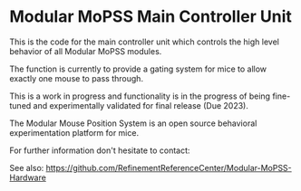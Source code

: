 # Modular MoPSS Main Controller Unit

This is the code for the main controller unit which controls the high level behavior of all Modular MoPSS modules.

The function is currently to provide a gating system for mice to allow exactly one mouse to pass through.

This is a work in progress and functionality is in the progress of being fine-tuned and experimentally validated for final release (Due 2023).

The Modular Mouse Position System is an open source behavioral experimentation platform for mice.

For further information don't hesitate to contact:


See also:
https://github.com/RefinementReferenceCenter/Modular-MoPSS-Hardware
